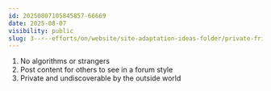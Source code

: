 ```yaml
---
id: 20250807105845857-66669
date: 2025-08-07
visibility: public
slug: 3--⚡--efforts/on/website/site-adaptation-ideas-folder/private-friends-social-media-forum
---
```

1. No algorithms or strangers
2. Post content for others to see in a forum style
3. Private and undiscoverable by the outside world
